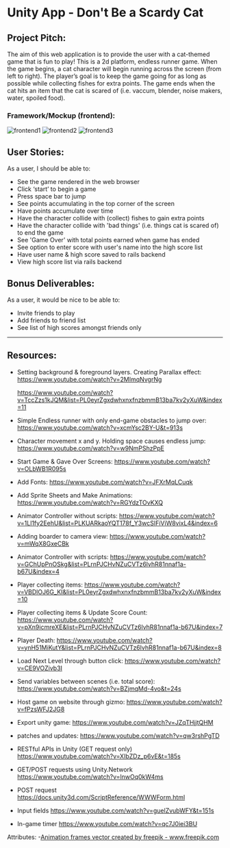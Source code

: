 # Unity App - Don't Be a Scardy Cat

## Project Pitch:
The aim of this web application is to provide the user with a cat-themed game that is fun to play! This is a 2d platform, endless runner game. When the game begins, a cat character will begin running across the screen (from left to right). The player’s goal is to keep the game going for as long as possible while collecting fishes for extra points. The game ends when the cat hits an item that the cat is scared of (i.e. vaccum, blender, noise makers, water, spoiled food). 

### Framework/Mockup (frontend):
![frontend1](https://i.ibb.co/mt2J3ch/Game-View-Mock-up.jpg)
![frontend2](https://i.ibb.co/xf63SKY/Background-1.jpg)
![frontend3](https://i.ibb.co/D8PbrzB/Background-2.jpg)

## User Stories:
As a user, I should be able to:
- See the game rendered in the web browser
- Click ‘start’ to begin a game
- Press space bar to jump
- See points accumulating in the top corner of the screen
- Have points accumulate over time
- Have the character collide with (collect) fishes to gain extra points
- Have the character collide with 'bad things' (i.e. things cat is scared of) to end the game
- See 'Game Over' with total points earned when game has ended
- See option to enter score with user's name into the high score list
- Have user name & high score saved to rails backend
- View high score list via rails backend


## Bonus Deliverables:
As a user, it would be nice to be able to:
- Invite friends to play
- Add friends to friend list
- See list of high scores amongst friends only

-----
## Resources:

- Setting background & foreground layers. Creating Parallax effect:
    https://www.youtube.com/watch?v=2MImqNvgrNg

    https://www.youtube.com/watch?v=TccZzs1kJQM&list=PL0eyrZgxdwhxnxfnzbmmB13ba7kv2yXuW&index=11

- Simple Endless runner with only end-game obstacles to jump over:
    https://www.youtube.com/watch?v=xcmYsc2BY-U&t=913s
- Character movement x and y. Holding space causes endless jump:
    https://www.youtube.com/watch?v=w9NmPShzPpE
- Start Game & Gave Over Screens:
    https://www.youtube.com/watch?v=OLbWB1R095s
- Add Fonts:
    https://www.youtube.com/watch?v=JFXrMqLCuqk
- Add Sprite Sheets and Make Animations:
    https://www.youtube.com/watch?v=RGYdzTOvKXQ
- Animator Controller without scripts:
    https://www.youtube.com/watch?v=1Ll1fy2EehU&list=PLKUARkaoYQT178f_Y3wcSIFiViW8vixL4&index=6
- Adding boarder to camera view:
    https://www.youtube.com/watch?v=mWqX8GxeCBk
- Animator Controller with scripts:
    https://www.youtube.com/watch?v=GChUpPnOSkg&list=PLrnPJCHvNZuCVTz6lvhR81nnaf1a-b67U&index=4
- Player collecting items:
    https://www.youtube.com/watch?v=VBDlOJ6G_KI&list=PL0eyrZgxdwhxnxfnzbmmB13ba7kv2yXuW&index=10
- Player collecting items & Update Score Count:
    https://www.youtube.com/watch?v=pXn9icmreXE&list=PLrnPJCHvNZuCVTz6lvhR81nnaf1a-b67U&index=7
- Player Death:
    https://www.youtube.com/watch?v=ynH51MiKutY&list=PLrnPJCHvNZuCVTz6lvhR81nnaf1a-b67U&index=8
- Load Next Level through button click:
    https://www.youtube.com/watch?v=CE9VOZivb3I
- Send variables between scenes (i.e. total score):
    https://www.youtube.com/watch?v=BZjmqMd-4vo&t=24s
- Host game on website through gizmo:
    https://www.youtube.com/watch?v=fPzsWFJ2JG8
- Export unity game:
    https://www.youtube.com/watch?v=JZqTHjjtQHM
- patches and updates:
    https://www.youtube.com/watch?v=qw3rshPgTD
- RESTful APIs in Unity (GET request only)
    https://www.youtube.com/watch?v=XIbZDz_p6vE&t=185s
- GET/POST requests using Unity.Network
    https://www.youtube.com/watch?v=lnwOq0kW4ms
- POST request
    https://docs.unity3d.com/ScriptReference/WWWForm.html
- Input fields
    https://www.youtube.com/watch?v=guelZvubWFY&t=151s
- In-game timer
    https://www.youtube.com/watch?v=qc7J0iei3BU

    
    

Attributes:
-<a href='https://www.freepik.com/vectors/animation-frames'>Animation frames vector created by freepik - www.freepik.com</a>


